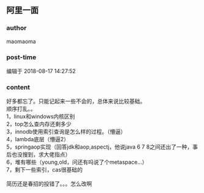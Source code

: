 ## 阿里一面
### author 
maomaoma
### post-time 

编辑于  2018-08-17 14:27:52
### content 
<div class="post-topic-des nc-post-content">
 <div>
  好多都忘了。只能记起来一些不会的，总体来说比较基础。
 </div>
 <div>
  顺序打乱。。
 </div>
 <div>
  1，linux和windows内核区别
 </div>
 <div>
  2，top怎么查内存还剩多少
 </div>
 <div>
  3，innodb使用索引查询是怎么样的过程。（懵逼）
 </div>
 <div>
  4，lambda底层（懵逼2）
 </div>
 <div>
  5，springaop实现（回答jdk和aop,aspectj，他说java 6 7 8之间还出了一种，事后也没搜到，求大佬指点）
 </div>
 <div>
  6，堆有哪些（young,old，问还有吗说了个metaspace...）
 </div>
 <div>
  7，剩下一些索引，cas很基础的
 </div>
 <div>
  <br/>
 </div>
 <div>
  简历还是春招的投错了。。。怎么改啊
 </div>
</div>
